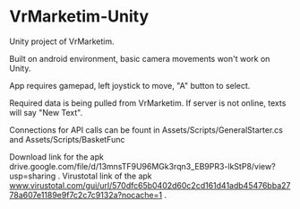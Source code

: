 # VrMarketim-Unity
Unity project of VrMarketim.

Built on android environment, basic camera movements won't work on Unity.

App requires gamepad, left joystick to move, "A" button to select.

Required data is being pulled from VrMarketim. If server is not online, texts will say "New Text".

Connections for API calls can be fount in Assets/Scripts/GeneralStarter.cs and Assets/Scripts/BasketFunc

Download link for the apk drive.google.com/file/d/13mnsTF9U96MGk3rqn3_EB9PR3-lkStP8/view?usp=sharing .
Virustotal link of the apk www.virustotal.com/gui/url/570dfc65b0402d60c2cd161d41adb45476bba2778a607e1189e9f7c2c7c9132a?nocache=1 .
